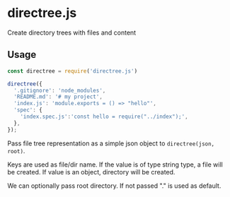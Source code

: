 # directree.js

Create directory trees with files and content


## Usage


```javascript
const directree = require('directree.js')

directree({
  '.gitignore': 'node_modules',
  'README.md': '# my project',
  'index.js': 'module.exports = () => "hello"',
  'spec': {
    'index.spec.js':'const hello = require("../index");',
  },
});
```


Pass file tree representation as a simple json object to 
`directree(json, root)`. 

Keys are used as file/dir name. If the value is of type string type, 
a file will be created. If value is an object, 
directory will be created. 

We can optionally pass root directory. If not passed "." is used 
as default. 
